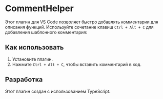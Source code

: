 # CommentHelper

Этот плагин для VS Code позволяет быстро добавлять комментарии для описания функций. Используйте сочетание клавиш `Ctrl + Alt + C` для добавления шаблонного комментария:

 ## Как использовать

 1. Установите плагин.
 2. Нажмите `Ctrl + Alt + C`, чтобы вставить комментарий в код.

 ## Разработка

 Этот плагин создан с использованием TypeScript.
 ```
